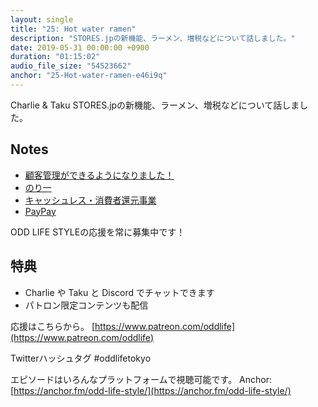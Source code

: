 ```yaml
---
layout: single
title: "25: Hot water ramen"
description: "STORES.jpの新機能、ラーメン、増税などについて話しました。"
date: 2019-05-31 00:00:00 +0900
duration: "01:15:02"
audio_file_size: "54523662"
anchor: "25-Hot-water-ramen-e46i9q"
---
```

Charlie & Taku
STORES.jpの新機能、ラーメン、増税などについて話しました。

## Notes
- [顧客管理ができるようになりました！](https://officialmag.stores.jp/entry/kaigyou/kinou-crm)
- [のり一](https://tabelog.com/kagoshima/A4601/A460101/46000007/)
- [キャッシュレス・消費者還元事業](https://cashless.go.jp)
- [PayPay](https://paypay.ne.jp)

ODD LIFE STYLEの応援を常に募集中です！

## 特典
- Charlie や Taku と Discord でチャットできます
- パトロン限定コンテンツも配信

応援はこちらから。
[https://www.patreon.com/oddlife](https://www.patreon.com/oddlife)

Twitterハッシュタグ #oddlifetokyo

エピソードはいろんなプラットフォームで視聴可能です。
Anchor: [https://anchor.fm/odd-life-style/](https://anchor.fm/odd-life-style/)
